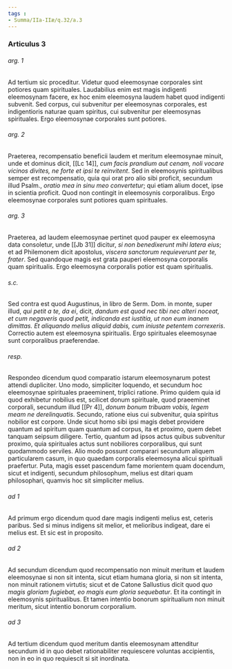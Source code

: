 ```yaml
---
tags : 
- Summa/IIa-IIæ/q.32/a.3
---
```


### Articulus 3

###### arg. 1
Ad tertium sic proceditur. Videtur quod eleemosynae corporales sint potiores quam spirituales. Laudabilius enim est magis indigenti eleemosynam facere, ex hoc enim eleemosyna laudem habet quod indigenti subvenit. Sed corpus, cui subvenitur per eleemosynas corporales, est indigentioris naturae quam spiritus, cui subvenitur per eleemosynas spirituales. Ergo eleemosynae corporales sunt potiores.

###### arg. 2
Praeterea, recompensatio beneficii laudem et meritum eleemosynae minuit, unde et dominus dicit, [[Lc 14]], *cum facis prandium aut cenam, noli vocare vicinos divites, ne forte et ipsi te reinvitent*. Sed in eleemosynis spiritualibus semper est recompensatio, quia qui orat pro alio sibi proficit, secundum illud Psalm., *oratio mea in sinu meo convertetur*; qui etiam alium docet, ipse in scientia proficit. Quod non contingit in eleemosynis corporalibus. Ergo eleemosynae corporales sunt potiores quam spirituales.

###### arg. 3
Praeterea, ad laudem eleemosynae pertinet quod pauper ex eleemosyna data consoletur, unde [[Jb 31]] dicitur, *si non benedixerunt mihi latera eius*; et ad Philemonem dicit apostolus, *viscera sanctorum requieverunt per te, frater*. Sed quandoque magis est grata pauperi eleemosyna corporalis quam spiritualis. Ergo eleemosyna corporalis potior est quam spiritualis.

###### s.c.
Sed contra est quod Augustinus, in libro de Serm. Dom. in monte, super illud, *qui petit a te, da ei*, dicit, *dandum est quod nec tibi nec alteri noceat, et cum negaveris quod petit, indicanda est iustitia, ut non eum inanem dimittas. Et aliquando melius aliquid dabis, cum iniuste petentem correxeris*. Correctio autem est eleemosyna spiritualis. Ergo spirituales eleemosynae sunt corporalibus praeferendae.

###### resp.
Respondeo dicendum quod comparatio istarum eleemosynarum potest attendi dupliciter. Uno modo, simpliciter loquendo, et secundum hoc eleemosynae spirituales praeeminent, triplici ratione. Primo quidem quia id quod exhibetur nobilius est, scilicet donum spirituale, quod praeeminet corporali, secundum illud [[Pr 4]], *donum bonum tribuam vobis, legem meam ne derelinquatis*. Secundo, ratione eius cui subvenitur, quia spiritus nobilior est corpore. Unde sicut homo sibi ipsi magis debet providere quantum ad spiritum quam quantum ad corpus, ita et proximo, quem debet tanquam seipsum diligere. Tertio, quantum ad ipsos actus quibus subvenitur proximo, quia spirituales actus sunt nobiliores corporalibus, qui sunt quodammodo serviles. Alio modo possunt comparari secundum aliquem particularem casum, in quo quaedam corporalis eleemosyna alicui spirituali praefertur. Puta, magis esset pascendum fame morientem quam docendum, sicut et indigenti, secundum philosophum, melius est ditari quam philosophari, quamvis hoc sit simpliciter melius.

###### ad 1
Ad primum ergo dicendum quod dare magis indigenti melius est, ceteris paribus. Sed si minus indigens sit melior, et melioribus indigeat, dare ei melius est. Et sic est in proposito.

###### ad 2
Ad secundum dicendum quod recompensatio non minuit meritum et laudem eleemosynae si non sit intenta, sicut etiam humana gloria, si non sit intenta, non minuit rationem virtutis; sicut et de Catone Sallustius dicit quod *quo magis gloriam fugiebat, eo magis eum gloria sequebatur*. Et ita contingit in eleemosynis spiritualibus. Et tamen intentio bonorum spiritualium non minuit meritum, sicut intentio bonorum corporalium.

###### ad 3
Ad tertium dicendum quod meritum dantis eleemosynam attenditur secundum id in quo debet rationabiliter requiescere voluntas accipientis, non in eo in quo requiescit si sit inordinata.

